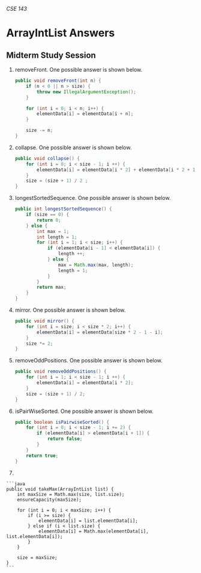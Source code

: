 _CSE 143_

# ArrayIntList Answers
## Midterm Study Session

1. removeFront. One possible answer is shown below.

	```java
	public void removeFront(int n) {
		if (n < 0 || n > size) {
			throw new IllegalArgumentException();
		}

		for (int i = 0; i < n; i++) {
			elementData[i] = elementData[i + n];
		}

		size -= n;
	}
	```

1. collapse. One possible answer is shown below.

	```java
	public void collapse() {
		for (int i = 0; i < size - 1; i ++) {
			elementData[i] = elementData[i * 2] + elementData[i * 2 + 1];
		}
		size = (size + 1) / 2 ;
	}
	```

1. longestSortedSequence. One possible answer is shown below.

	```java
	public int longestSortedSequence() {
		if (size == 0) {
			return 0;
		} else {
			int max = 1;
			int length = 1;
			for (int i = 1; i < size; i++) {
				if (elementData[i - 1] < elementData[i]) {
					length ++;
				} else {
					max = Math.max(max, length);
					length = 1;
				}
			}
			return max;
		}
	}
	```

1. mirror. One possible answer is shown below.

	```java
	public void mirror() {
		for (int i = size; i < size * 2; i++) {
			elementData[i] = elementData[size * 2 - 1 - i];
		}
		size *= 2;
	}
	```

1. removeOddPositions. One possible answer is shown below.

	```java
	public void removeOddPositions() {
		for (int i = 1; i < size - 1; i ++) {
			elementData[i] = elementData[i * 2];
		}
		size = (size + 1) / 2;
	}
	```

1. isPairWiseSorted. One possible answer is shown below.

	```java
	public boolean isPairwiseSorted() {
		for (int i = 0; i < size - 1; i += 2) {
			if (elementData[i] > elementData[i + 1]) {
				return false;
			}
		}
		return true;
	}
	```

1.

	```java
	public void takeMax(ArrayIntList list) {
		int maxSize = Math.max(size, list.size);
		ensureCapacity(maxSize);

		for (int i = 0; i < maxSize; i++) {
			if (i >= size) {
				elementData[i] = list.elementData[i];
			} else if (i < list.size) {
				elementData[i] = Math.max(elementData[i], list.elementData[i]);
			} 
		}

		size = maxSize;
	}
	```